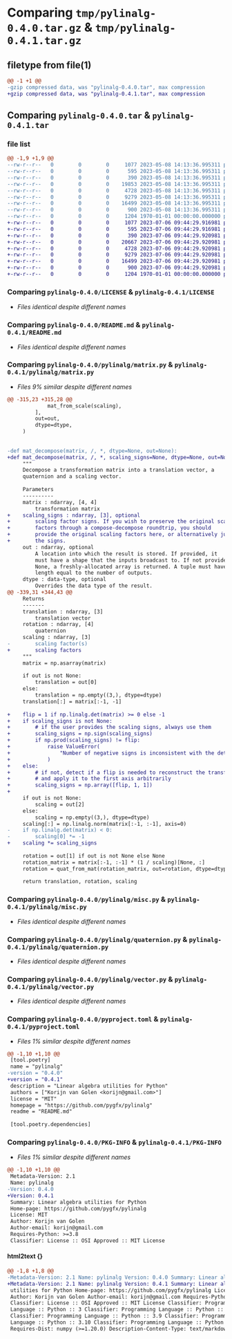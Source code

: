 # Comparing `tmp/pylinalg-0.4.0.tar.gz` & `tmp/pylinalg-0.4.1.tar.gz`

## filetype from file(1)

```diff
@@ -1 +1 @@
-gzip compressed data, was "pylinalg-0.4.0.tar", max compression
+gzip compressed data, was "pylinalg-0.4.1.tar", max compression
```

## Comparing `pylinalg-0.4.0.tar` & `pylinalg-0.4.1.tar`

### file list

```diff
@@ -1,9 +1,9 @@
--rw-r--r--   0        0        0     1077 2023-05-08 14:13:36.995311 pylinalg-0.4.0/LICENSE
--rw-r--r--   0        0        0      595 2023-05-08 14:13:36.995311 pylinalg-0.4.0/README.md
--rw-r--r--   0        0        0      390 2023-05-08 14:13:36.995311 pylinalg-0.4.0/pylinalg/__init__.py
--rw-r--r--   0        0        0    19853 2023-05-08 14:13:36.995311 pylinalg-0.4.0/pylinalg/matrix.py
--rw-r--r--   0        0        0     4728 2023-05-08 14:13:36.995311 pylinalg-0.4.0/pylinalg/misc.py
--rw-r--r--   0        0        0     9279 2023-05-08 14:13:36.995311 pylinalg-0.4.0/pylinalg/quaternion.py
--rw-r--r--   0        0        0    16499 2023-05-08 14:13:36.995311 pylinalg-0.4.0/pylinalg/vector.py
--rw-r--r--   0        0        0      900 2023-05-08 14:13:36.995311 pylinalg-0.4.0/pyproject.toml
--rw-r--r--   0        0        0     1204 1970-01-01 00:00:00.000000 pylinalg-0.4.0/PKG-INFO
+-rw-r--r--   0        0        0     1077 2023-07-06 09:44:29.916981 pylinalg-0.4.1/LICENSE
+-rw-r--r--   0        0        0      595 2023-07-06 09:44:29.916981 pylinalg-0.4.1/README.md
+-rw-r--r--   0        0        0      390 2023-07-06 09:44:29.920981 pylinalg-0.4.1/pylinalg/__init__.py
+-rw-r--r--   0        0        0    20667 2023-07-06 09:44:29.920981 pylinalg-0.4.1/pylinalg/matrix.py
+-rw-r--r--   0        0        0     4728 2023-07-06 09:44:29.920981 pylinalg-0.4.1/pylinalg/misc.py
+-rw-r--r--   0        0        0     9279 2023-07-06 09:44:29.920981 pylinalg-0.4.1/pylinalg/quaternion.py
+-rw-r--r--   0        0        0    16499 2023-07-06 09:44:29.920981 pylinalg-0.4.1/pylinalg/vector.py
+-rw-r--r--   0        0        0      900 2023-07-06 09:44:29.920981 pylinalg-0.4.1/pyproject.toml
+-rw-r--r--   0        0        0     1204 1970-01-01 00:00:00.000000 pylinalg-0.4.1/PKG-INFO
```

### Comparing `pylinalg-0.4.0/LICENSE` & `pylinalg-0.4.1/LICENSE`

 * *Files identical despite different names*

### Comparing `pylinalg-0.4.0/README.md` & `pylinalg-0.4.1/README.md`

 * *Files identical despite different names*

### Comparing `pylinalg-0.4.0/pylinalg/matrix.py` & `pylinalg-0.4.1/pylinalg/matrix.py`

 * *Files 9% similar despite different names*

```diff
@@ -315,23 +315,28 @@
             mat_from_scale(scaling),
         ],
         out=out,
         dtype=dtype,
     )
 
 
-def mat_decompose(matrix, /, *, dtype=None, out=None):
+def mat_decompose(matrix, /, *, scaling_signs=None, dtype=None, out=None):
     """
     Decompose a transformation matrix into a translation vector, a
     quaternion and a scaling vector.
 
     Parameters
     ----------
     matrix : ndarray, [4, 4]
         transformation matrix
+    scaling_signs : ndarray, [3], optional
+        scaling factor signs. If you wish to preserve the original scaling
+        factors through a compose-decompose roundtrip, you should
+        provide the original scaling factors here, or alternatively just
+        the signs.
     out : ndarray, optional
         A location into which the result is stored. If provided, it
         must have a shape that the inputs broadcast to. If not provided or
         None, a freshly-allocated array is returned. A tuple must have
         length equal to the number of outputs.
     dtype : data-type, optional
         Overrides the data type of the result.
@@ -339,31 +344,43 @@
     Returns
     -------
     translation : ndarray, [3]
         translation vector
     rotation : ndarray, [4]
         quaternion
     scaling : ndarray, [3]
-        scaling factor(s)
+        scaling factors
     """
     matrix = np.asarray(matrix)
 
     if out is not None:
         translation = out[0]
     else:
         translation = np.empty((3,), dtype=dtype)
     translation[:] = matrix[:-1, -1]
 
+    flip = 1 if np.linalg.det(matrix) >= 0 else -1
+    if scaling_signs is not None:
+        # if the user provides the scaling signs, always use them
+        scaling_signs = np.sign(scaling_signs)
+        if np.prod(scaling_signs) != flip:
+            raise ValueError(
+                "Number of negative signs is inconsistent with the determinant"
+            )
+    else:
+        # if not, detect if a flip is needed to reconstruct the transform
+        # and apply it to the first axis arbitrarily
+        scaling_signs = np.array([flip, 1, 1])
+
     if out is not None:
         scaling = out[2]
     else:
         scaling = np.empty((3,), dtype=dtype)
     scaling[:] = np.linalg.norm(matrix[:-1, :-1], axis=0)
-    if np.linalg.det(matrix) < 0:
-        scaling[0] *= -1
+    scaling *= scaling_signs
 
     rotation = out[1] if out is not None else None
     rotation_matrix = matrix[:-1, :-1] * (1 / scaling)[None, :]
     rotation = quat_from_mat(rotation_matrix, out=rotation, dtype=dtype)
 
     return translation, rotation, scaling
```

### Comparing `pylinalg-0.4.0/pylinalg/misc.py` & `pylinalg-0.4.1/pylinalg/misc.py`

 * *Files identical despite different names*

### Comparing `pylinalg-0.4.0/pylinalg/quaternion.py` & `pylinalg-0.4.1/pylinalg/quaternion.py`

 * *Files identical despite different names*

### Comparing `pylinalg-0.4.0/pylinalg/vector.py` & `pylinalg-0.4.1/pylinalg/vector.py`

 * *Files identical despite different names*

### Comparing `pylinalg-0.4.0/pyproject.toml` & `pylinalg-0.4.1/pyproject.toml`

 * *Files 1% similar despite different names*

```diff
@@ -1,10 +1,10 @@
 [tool.poetry]
 name = "pylinalg"
-version = "0.4.0"
+version = "0.4.1"
 description = "Linear algebra utilities for Python"
 authors = ["Korijn van Golen <korijn@gmail.com>"]
 license = "MIT"
 homepage = "https://github.com/pygfx/pylinalg"
 readme = "README.md"
 
 [tool.poetry.dependencies]
```

### Comparing `pylinalg-0.4.0/PKG-INFO` & `pylinalg-0.4.1/PKG-INFO`

 * *Files 1% similar despite different names*

```diff
@@ -1,10 +1,10 @@
 Metadata-Version: 2.1
 Name: pylinalg
-Version: 0.4.0
+Version: 0.4.1
 Summary: Linear algebra utilities for Python
 Home-page: https://github.com/pygfx/pylinalg
 License: MIT
 Author: Korijn van Golen
 Author-email: korijn@gmail.com
 Requires-Python: >=3.8
 Classifier: License :: OSI Approved :: MIT License
```

#### html2text {}

```diff
@@ -1,8 +1,8 @@
-Metadata-Version: 2.1 Name: pylinalg Version: 0.4.0 Summary: Linear algebra
+Metadata-Version: 2.1 Name: pylinalg Version: 0.4.1 Summary: Linear algebra
 utilities for Python Home-page: https://github.com/pygfx/pylinalg License: MIT
 Author: Korijn van Golen Author-email: korijn@gmail.com Requires-Python: >=3.8
 Classifier: License :: OSI Approved :: MIT License Classifier: Programming
 Language :: Python :: 3 Classifier: Programming Language :: Python :: 3.8
 Classifier: Programming Language :: Python :: 3.9 Classifier: Programming
 Language :: Python :: 3.10 Classifier: Programming Language :: Python :: 3.11
 Requires-Dist: numpy (>=1.20.0) Description-Content-Type: text/markdown #
```

